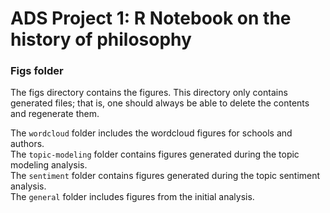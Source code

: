# ADS Project 1:  R Notebook on the history of philosophy

### Figs folder

The figs directory contains the figures. This directory only contains generated files; that is, one should always be able to delete the contents and regenerate them.

The `wordcloud` folder includes the wordcloud figures for schools and authors.  
The `topic-modeling` folder contains figures generated during the topic modeling analysis.  
The `sentiment` folder contains figures generated during the topic sentiment analysis.  
The `general` folder includes figures from the initial analysis.



